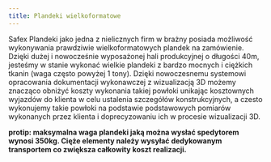 ```yaml
---
title: Plandeki wielkoformatowe
---
```


Safex Plandeki jako jedna z nielicznych firm w brażny posiada  możliwość wykonywania prawdziwie wielkoformatowych plandek na zamówienie.
Dzięki dużej i nowocześnie wyposażonej hali produkcyjnej o długości 40m, jesteśmy w stanie wykonać wielkie plandeki z bardzo mocnych i ciężkich tkanin (waga często powyżej 1 tony). 
Dzięki nowoczesnemu systemowi opracowania dokumentacji wykonawczej z wizualizacją 3D możemy znacząco obniżyć koszty wykonania takiej powłoki unikając kosztownych wyjazdów do klienta w celu ustalenia szczegółów konstrukcyjnych, a czesto wykonujemy takie powłoki na podstawie podstawowych pomiarów wykonanych przez klienta i doprecyzowaniu ich w procesie wizualizacji 3D.

**protip: maksymalna waga plandeki jaką można wysłać spedytorem wynosi 350kg. Cięże elementy należy wysyłać dedykowanym transportem co zwiększa całkowity koszt realizacji.**